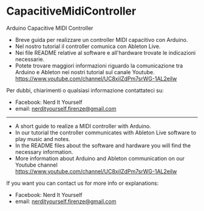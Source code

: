 # CapacitiveMidiController
Arduino Capacitive MIDI Controller

 - Breve guida per realizzare un controller MIDI capacitivo con Arduino.
 - Nel nostro tutorial il controller comunica con Ableton Live.
 - Nei file README relative al software e all'hardware trovate le indicazioni necessarie. 
 - Potete trovare maggiori informazioni riguardo la comunicazione tra Arduino e Ableton nei nostri tutorial sul canale Youtube.
   https://www.youtube.com/channel/UC8xiIZdPm7srWG-1AL2eilw

Per dubbi, chiarimenti o qualsiasi informazione contattateci su:
* Facebook: Nerd It Yourself
* email: nerdityourself.firenze@gmail.com


----------------------------------------------------
 - A short guide to realize a MIDI controller with Arduino.
 - In our tutorial the controller communicates with Ableton Live software to play music and notes.
 - In the README files about the software and hardware you will find the necessary information.
 - More information about Arduino and Ableton communication on our Youtube channel
  https://www.youtube.com/channel/UC8xiIZdPm7srWG-1AL2eilw

If you want you can contact us for more info or explanations:
* Facebook: Nerd It Yourself
* email: nerdityourself.firenze@gmail.com
